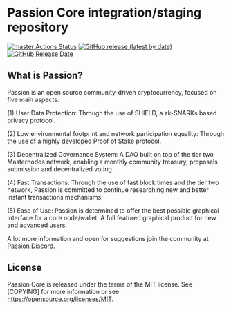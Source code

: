 Passion Core integration/staging repository
=====================================

[![master Actions Status](https://github.com/Passion-Project/Passion/workflows/CI%20Actions%20for%20Passion/badge.svg)](https://github.com/Passion-Project/Passion/actions)
[![GitHub release (latest by date)](https://img.shields.io/github/v/release/Passion-Project/passion?color=%235c4b7d&cacheSeconds=3600)](https://github.com/Passion-Project/Passion/releases)
[![GitHub Release Date](https://img.shields.io/github/release-date/Passion-Project/passion?color=%235c4b7d&cacheSeconds=3600)](https://github.com/Passion-Project/Passion/releases)

## What is Passion?

Passion is an open source community-driven cryptocurrency, focused on five main aspects:

(1) User Data Protection: Through the use of SHIELD, a zk-SNARKs based privacy protocol.

(2) Low environmental footprint and network participation equality: Through the use of a highly developed Proof of Stake protocol.

(3) Decentralized Governance System: A DAO built on top of the tier two Masternodes network, enabling a monthly community treasury, proposals submission and decentralized voting.

(4) Fast Transactions: Through the use of fast block times and the tier two network, Passion is committed to continue researching new and better instant transactions mechanisms.

(5) Ease of Use: Passion is determined to offer the best possible graphical interface for a core node/wallet. A full featured graphical product for new and advanced users.

A lot more information and open for suggestions join the community at [Passion Discord](https://discord.gg/mkERQwqytZ).

## License
Passion Core is released under the terms of the MIT license. See [COPYING] for more information or see https://opensource.org/licenses/MIT.
